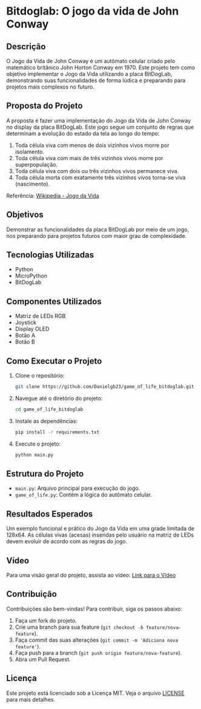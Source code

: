 # Bitdoglab: O jogo da vida de John Conway

## Descrição
O Jogo da Vida de John Conway é um autômato celular criado pelo matemático britânico John Horton Conway em 1970. Este projeto tem como objetivo implementar o Jogo da Vida utilizando a placa BitDogLab, demonstrando suas funcionalidades de forma lúdica e preparando para projetos mais complexos no futuro.

## Proposta do Projeto
A proposta é fazer uma implementação do Jogo da Vida de John Conway no display da placa BitDogLab. Este jogo segue um conjunto de regras que determinam a evolução do estado da tela ao longo do tempo:
1. Toda célula viva com menos de dois vizinhos vivos morre por isolamento.
2. Toda célula viva com mais de três vizinhos vivos morre por superpopulação.
3. Toda célula viva com dois ou três vizinhos vivos permanece viva.
4. Toda célula morta com exatamente três vizinhos vivos torna-se viva (nascimento).

Referência: [Wikipedia - Jogo da Vida](https://pt.wikipedia.org/wiki/Jogo_da_vida)

## Objetivos
Demonstrar as funcionalidades da placa BitDogLab por meio de um jogo, nos preparando para projetos futuros com maior grau de complexidade.

## Tecnologias Utilizadas
- Python
- MicroPython
- BitDogLab

## Componentes Utilizados
- Matriz de LEDs RGB
- Joystick
- Display OLED
- Botão A
- Botão B

## Como Executar o Projeto
1. Clone o repositório:
   ```sh
   git clone https://github.com/Danielgb23/game_of_life_bitdoglab.git
   ```
2. Navegue até o diretório do projeto:
   ```sh
   cd game_of_life_bitdoglab
   ```
3. Instale as dependências:
   ```sh
   pip install -r requirements.txt
   ```
4. Execute o projeto:
   ```sh
   python main.py
   ```

## Estrutura do Projeto
- `main.py`: Arquivo principal para execução do jogo.
- `game_of_life.py`: Contém a lógica do autômato celular.

## Resultados Esperados
Um exemplo funcional e prático do Jogo da Vida em uma grade limitada de 128x64. As células vivas (acesas) inseridas pelo usuário na matriz de LEDs devem evoluir de acordo com as regras do jogo.

## Vídeo
Para uma visão geral do projeto, assista ao vídeo: [Link para o Vídeo](https://youtu.be/jUXryB5bY1Y)

## Contribuição
Contribuições são bem-vindas! Para contribuir, siga os passos abaixo:
1. Faça um fork do projeto.
2. Crie uma branch para sua feature (`git checkout -b feature/nova-feature`).
3. Faça commit das suas alterações (`git commit -m 'Adiciona nova feature'`).
4. Faça push para a branch (`git push origin feature/nova-feature`).
5. Abra um Pull Request.

## Licença
Este projeto está licenciado sob a Licença MIT. Veja o arquivo [LICENSE](LICENSE) para mais detalhes.
